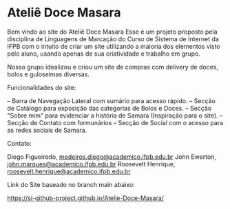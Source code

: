 # Ateliê Doce Masara
 Bem vindo ao site do Ateliê Doce Masara
 Esse é um projeto proposto pela disciplina de Linguagens de Marcação do Curso de Sistema de Internet da IFPB com o intuito de criar um site utilizando a maioria dos elementos visto pelo aluno, usando apenas de sua criatividade e trabalho em grupo.

 Nosso grupo idealizou e criou um site de compras com delivery de doces, bolos e guloseimas diversas.

 Funcionalidades do site:
 
 – Barra de Navegação Lateral com sumário para acesso rápido. 
 – Secção de Catálogo para exposição das categorias de Bolos e Doces.
 – Secção "Sobre mim" para evidenciar a história de Samara (Inspiração para o site).
 – Secção de Contato com formunários
 – Secção de Social com o acesso para as redes sociais de Samara.

Contato:

Diego Figueiredo, medeiros.diego@academico.ifpb.edu.br
John Ewerton, john.marques@academico.ifpb.edu.br
Roosevelt Henrique, roosevelt.henrique@academico.ifpb.edu.br

Link do Site baseado no branch main abaixo:

https://si-github-project.github.io/Atelie-Doce-Masara/
